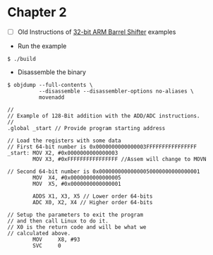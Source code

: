 # Chapter 2


- [ ] Old Instructions of [32-bit ARM Barrel Shifter](http://www.davespace.co.uk/arm/introduction-to-arm/barrel-shifter.html) examples

* Run the example

```
$ ./build
```

* Disassemble the binary

```
$ objdump --full-contents \
          --disassemble --disassembler-options no-aliases \
          movenadd
```

```assembly
//
// Example of 128-Bit addition with the ADD/ADC instructions.
//
.global _start // Provide program starting address

// Load the registers with some data
// First 64-bit number is 0x0000000000000003FFFFFFFFFFFFFFFF
_start: MOV X2, #0x0000000000000003
        MOV X3, #0xFFFFFFFFFFFFFFFF //Assem will change to MOVN

// Second 64-bit number is 0x00000000000000050000000000000001
        MOV  X4, #0x0000000000000005
        MOV  X5, #0x0000000000000001

        ADDS X1, X3, X5 // Lower order 64-bits
        ADC X0, X2, X4 // Higher order 64-bits

// Setup the parameters to exit the program
// and then call Linux to do it.
// X0 is the return code and will be what we
// calculated above.
        MOV     X8, #93
        SVC     0
```
